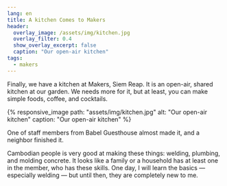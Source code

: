 ```yaml
---
lang: en
title: A kitchen Comes to Makers
header:
  overlay_image: /assets/img/kitchen.jpg
  overlay_filter: 0.4
  show_overlay_excerpt: false
  caption: "Our open-air kitchen"
tags:
  - makers
---
```


Finally, we have a kitchen at Makers, Siem Reap. It is an open-air, shared
kitchen at our garden. We needs more for it, but at least, you can make simple
foods, coffee, and cocktails.

{% responsive_image
    path: "assets/img/kitchen.jpg"
    alt: "Our open-air kitchen"
    caption: "Our open-air kitchen"
%}

One of staff members from Babel Guesthouse almost made it, and a neighbor
finished it.

Cambodian people is very good at making these things: welding, plumbing, and
molding concrete. It looks like a family or a household has at least one in
the member, who has these skills. One day, I will learn the basics &mdash;
especially welding &mdash; but until then, they are completely new to me.
